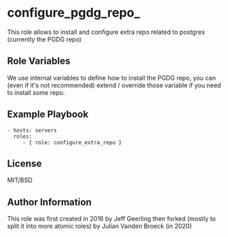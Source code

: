 configure_pgdg_repo_
===================
This role allows to install and configure extra repo related to postgres 
(currently the PGDG repo)

Role Variables
--------------
We use internal variables to define how to install the PGDG repo, you can (even 
if it's not recommended) extend / override those variable if you need to 
install some repo.

Example Playbook
----------------
    - hosts: servers
      roles:
         - { role: configure_extra_repo }

License
-------
MIT/BSD

Author Information
------------------
This role was first created in 2016 by Jeff Geerling then forked (mostly to 
split it into more atomic roles) by Julian Vanden Broeck (in 2020)
